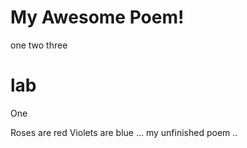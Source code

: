 # My Awesome Poem!

one
two
three

# lab

One

Roses are red
Violets are blue
 ... my unfinished poem ..
